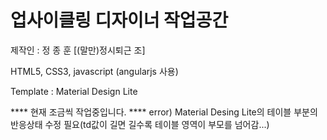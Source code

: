 # 업사이클링 디자이너 작업공간
제작인 : 정 종 훈 [(말만)정시퇴근 조]

HTML5, CSS3, javascript (angularjs 사용)

Template : Material Design Lite

**** 현재 조금씩 작업중입니다. ****
error) Material Desing Lite의 테이블 부분의 반응상태 수정 필요(td값이 길면 길수록 테이블 영역이 부모를 넘어감...)
